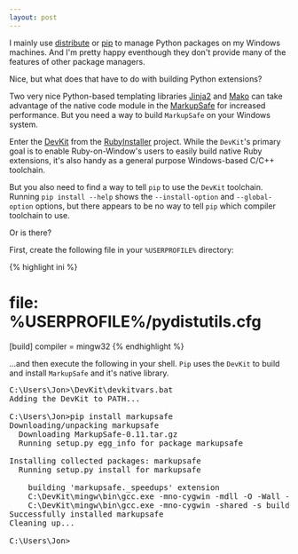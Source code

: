 ```yaml
---
layout: post
---
```


I mainly use [distribute](http://pypi.python.org/pypi/distribute/) or
[pip](http://pypi.python.org/pypi/pip/) to manage Python packages on my Windows
machines. And I'm pretty happy eventhough they don't provide many of the features of
other package managers.

Nice, but what does that have to do with building Python extensions?

Two very nice Python-based templating libraries [Jinja2](http://jinja.pocoo.org/) and
[Mako](http://pypi.python.org/pypi/Mako/) can take advantage of the native code module
in the [MarkupSafe](http://pypi.python.org/pypi/MarkupSafe) for increased performance.
But you need a way to build `MarkupSafe` on your Windows system.

Enter the [DevKit](https://github.com/oneclick/rubyinstaller/wiki/Development-Kit) from
the [RubyInstaller](http://rubyinstaller.org) project. While the `DevKit`'s primary goal
is to enable Ruby-on-Window's users to easily build native Ruby extensions, it's also
handy as a general purpose Windows-based C/C++ toolchain.

But you also need to find a way to tell `pip` to use the `DevKit` toolchain. Running
`pip install --help` shows the `--install-option` and `--global-option` options,
but there appears to be no way to tell `pip` which compiler toolchain to use.

Or is there?

First, create the following file in your `%USERPROFILE%` directory:

{% highlight ini %}
# file: %USERPROFILE%/pydistutils.cfg
[build]
compiler = mingw32
{% endhighlight %}

...and then execute the following in your shell. `Pip` uses the `DevKit` to build
and install `MarkupSafe` and it's native library.

<pre class="shell">
C:\Users\Jon>\DevKit\devkitvars.bat
Adding the DevKit to PATH...

C:\Users\Jon>pip install markupsafe
Downloading/unpacking markupsafe
  Downloading MarkupSafe-0.11.tar.gz
  Running setup.py egg_info for package markupsafe

Installing collected packages: markupsafe
  Running setup.py install for markupsafe

    building 'markupsafe._speedups' extension
    C:\DevKit\mingw\bin\gcc.exe -mno-cygwin -mdll -O -Wall -IC:\Python27\include -IC:\Python27\PC -c markupsafe/_speedups.c -o build\temp.win32-2.7\Release\markupsafe\_speedups.o
    C:\DevKit\mingw\bin\gcc.exe -mno-cygwin -shared -s build\temp.win32-2.7\Release\markupsafe\_speedups.o build\temp.win32-2.7\Release\markupsafe\_speedups.def -LC:\Python27\libs -LC:\Python27\PCbuild -lpython27 -lmsvcr90 -o build\lib.win32-2.7\markupsafe\_speedups.pyd
Successfully installed markupsafe
Cleaning up...

C:\Users\Jon>
</pre>

